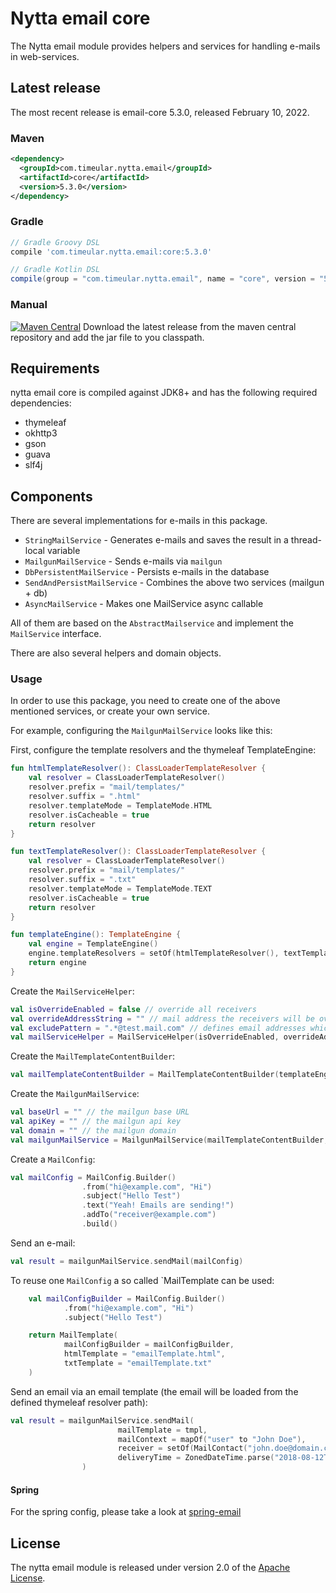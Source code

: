 # Nytta email core

The Nytta email module provides helpers and services for handling e-mails in web-services.

## Latest release

The most recent release is email-core 5.3.0, released February 10, 2022.

### Maven

```xml
<dependency>
  <groupId>com.timeular.nytta.email</groupId>
  <artifactId>core</artifactId>
  <version>5.3.0</version>
</dependency>
```

### Gradle

```gradle
// Gradle Groovy DSL
compile 'com.timeular.nytta.email:core:5.3.0'

// Gradle Kotlin DSL
compile(group = "com.timeular.nytta.email", name = "core", version = "5.3.0")
```

### Manual

[![Maven Central](https://maven-badges.herokuapp.com/maven-central/com.timeular.nytta.email/core/badge.svg)](https://maven-badges.herokuapp.com/maven-central/com.timeular.nytta.email/core/badge.svg)
Download the latest release from the maven central repository and add the jar file to you classpath.

## Requirements

nytta email core is compiled against JDK8+ and has the following required dependencies:

- thymeleaf
- okhttp3
- gson
- guava
- slf4j

## Components

There are several implementations for e-mails in this package.

- `StringMailService` - Generates e-mails and saves the result in a thread-local variable
- `MailgunMailService` - Sends e-mails via `mailgun`
- `DbPersistentMailService` - Persists e-mails in the database
- `SendAndPersistMailService` - Combines the above two services (mailgun + db)
- `AsyncMailService` - Makes one MailService async callable

All of them are based on the `AbstractMailservice` and implement the `MailService` interface.

There are also several helpers and domain objects.

### Usage

In order to use this package, you need to create one of the above mentioned services, or create your own service.

For example, configuring the `MailgunMailService` looks like this:

First, configure the template resolvers and the thymeleaf TemplateEngine:

```kotlin
fun htmlTemplateResolver(): ClassLoaderTemplateResolver {
    val resolver = ClassLoaderTemplateResolver()
    resolver.prefix = "mail/templates/"
    resolver.suffix = ".html"
    resolver.templateMode = TemplateMode.HTML
    resolver.isCacheable = true
    return resolver
}

fun textTemplateResolver(): ClassLoaderTemplateResolver {
    val resolver = ClassLoaderTemplateResolver()
    resolver.prefix = "mail/templates/"
    resolver.suffix = ".txt"
    resolver.templateMode = TemplateMode.TEXT
    resolver.isCacheable = true
    return resolver
}

fun templateEngine(): TemplateEngine {
    val engine = TemplateEngine()
    engine.templateResolvers = setOf(htmlTemplateResolver(), textTemplateResolver())
    return engine
}
```

Create the `MailServiceHelper`:

```kotlin
val isOverrideEnabled = false // override all receivers
val overrideAddressString = "" // mail address the receivers will be overridden with
val excludePattern = ".*@test.mail.com" // defines email addresses which will be ignored
val mailServiceHelper = MailServiceHelper(isOverrideEnabled, overrideAddressString, excludePattern)
```

Create the `MailTemplateContentBuilder`:

```kotlin
val mailTemplateContentBuilder = MailTemplateContentBuilder(templateEngine)
```

Create the `MailgunMailService`:

```kotlin
val baseUrl = "" // the mailgun base URL
val apiKey = "" // the mailgun api key
val domain = "" // the mailgun domain
val mailgunMailService = MailgunMailService(mailTemplateContentBuilder, mailServiceHelper, baseUrl, apiKey, domain)
```

Create a `MailConfig`:

```kotlin
val mailConfig = MailConfig.Builder()
                .from("hi@example.com", "Hi")
                .subject("Hello Test")
                .text("Yeah! Emails are sending!")
                .addTo("receiver@example.com")
                .build()
```

Send an e-mail:

```kotlin
val result = mailgunMailService.sendMail(mailConfig)
```

To reuse one `MailConfig` a so called `MailTemplate can be used:

```kotlin
    val mailConfigBuilder = MailConfig.Builder()
            .from("hi@example.com", "Hi")
            .subject("Hello Test")

    return MailTemplate(
            mailConfigBuilder = mailConfigBuilder,
            htmlTemplate = "emailTemplate.html",
            txtTemplate = "emailTemplate.txt"
    )
```

Send an email via an email template (the email will be loaded from the defined thymeleaf resolver
path):

```kotlin
val result = mailgunMailService.sendMail(
                        mailTemplate = tmpl,
                        mailContext = mapOf("user" to "John Doe"),
                        receiver = setOf(MailContact("john.doe@domain.com")),
                        deliveryTime = ZonedDateTime.parse("2018-08-12T10:00:00+02:00")
                )
```

#### Spring

For the spring config, please take a look at [spring-email](https://github.com/Timeular/nytta/tree/master/spring-email)

## License

The nytta email module is released under version 2.0 of the [Apache License][].

[apache license]: http://www.apache.org/licenses/LICENSE-2.0
